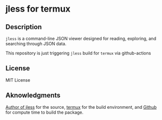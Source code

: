# jless for termux

## Description

`jless` is a command-line JSON viewer designed for reading, exploring, and searching through JSON data.

This repository is just triggering `jless` build for `termux` via github-actions

## License

MIT License

## Aknowledgments

[Author of jless](https://github.com/PaulJuliusMartinez/jless) for the source, [termux](https://github.com/termux/termux-packages) for the build environment, and [Github](https://github.com/) for compute time to build the package. 
